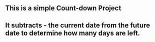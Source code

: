 ## This is a simple Count-down Project

## It subtracts - the current date from the future date to determine how many days are left.